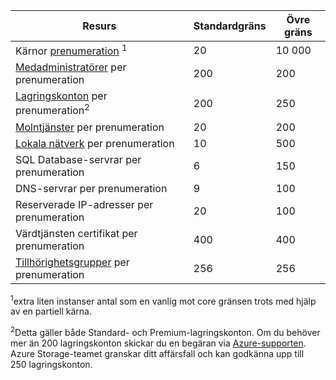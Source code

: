| Resurs | Standardgräns | Övre gräns |
| --- | --- | --- |
| Kärnor [prenumeration](../articles/billing-buy-sign-up-azure-subscription.md) <sup>1</sup> |20 |10 000 |
| [Medadministratörer](../articles/billing-add-change-azure-subscription-administrator.md) per prenumeration |200 |200 |
| [Lagringskonton](../articles/storage/common/storage-create-storage-account.md) per prenumeration<sup>2</sup> |200 |250 |
| [Molntjänster](../articles/cloud-services/cloud-services-choose-me.md) per prenumeration |20 |200 |
| [Lokala nätverk](http://msdn.microsoft.com/library/jj157100.aspx) per prenumeration |10 |500 |
| SQL Database-servrar per prenumeration |6 |150 |
| DNS-servrar per prenumeration |9 |100 |
| Reserverade IP-adresser per prenumeration |20 |100 |
| Värdtjänsten certifikat per prenumeration |400 |400 |
| [Tillhörighetsgrupper](../articles/virtual-network/virtual-networks-migrate-to-regional-vnet.md) per prenumeration |256 |256 |


<sup>1</sup>extra liten instanser antal som en vanlig mot core gränsen trots med hjälp av en partiell kärna.

<sup>2</sup>Detta gäller både Standard- och Premium-lagringskonton. Om du behöver mer än 200 lagringskonton skickar du en begäran via [Azure-supporten](https://azure.microsoft.com/support/faq/). Azure Storage-teamet granskar ditt affärsfall och kan godkänna upp till 250 lagringskonton. 

